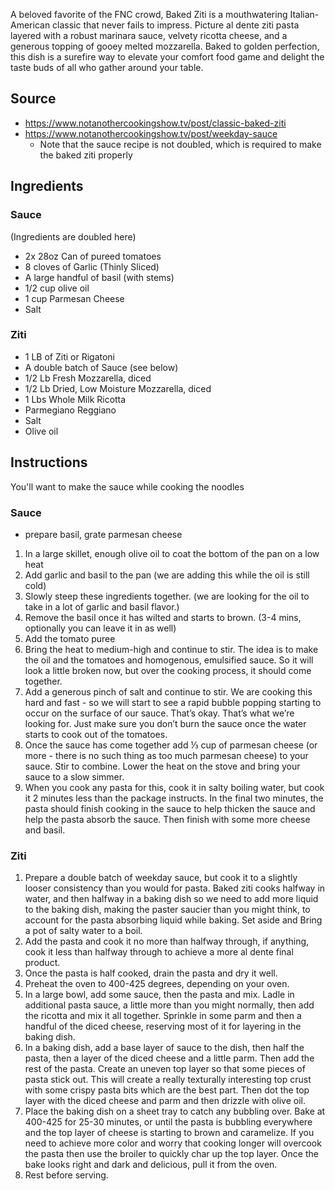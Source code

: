 A beloved favorite of the FNC crowd, Baked Ziti is a mouthwatering Italian-American classic that never fails to impress. Picture al dente ziti pasta layered with a robust marinara sauce, velvety ricotta cheese, and a generous topping of gooey melted mozzarella. Baked to golden perfection, this dish is a surefire way to elevate your comfort food game and delight the taste buds of all who gather around your table.
## Source
- https://www.notanothercookingshow.tv/post/classic-baked-ziti
- https://www.notanothercookingshow.tv/post/weekday-sauce
	- Note that the sauce recipe is not doubled, which is required to make the baked ziti properly
## Ingredients
### Sauce
(Ingredients are doubled here)
- 2x 28oz Can of pureed tomatoes
- 8 cloves of Garlic (Thinly Sliced)
- A large handful of basil (with stems)
- 1/2 cup olive oil
- 1 cup Parmesan Cheese
- Salt
### Ziti
- 1 LB of Ziti or Rigatoni
- A double batch of Sauce (see below)
- 1/2 Lb Fresh Mozzarella, diced
- 1/2 Lb Dried, Low Moisture Mozzarella, diced
- 1 Lbs Whole Milk Ricotta
- Parmegiano Reggiano
- Salt
- Olive oil
## Instructions
You'll want to make the sauce while cooking the noodles
### Sauce
- prepare basil, grate parmesan cheese
1. In a large skillet, enough olive oil to coat the bottom of the pan on a low heat
2. Add garlic and basil to the pan (we are adding this while the oil is still cold)
3. Slowly steep these ingredients together. (we are looking for the oil to take in a lot of garlic and basil flavor.)
4. Remove the basil once it has wilted and starts to brown. (3-4 mins, optionally you can leave it in as well)
5. Add the tomato puree
6. Bring the heat to medium-high and continue to stir. The idea is to make the oil and the tomatoes and homogenous, emulsified sauce. So it will look a little broken now, but over the cooking process, it should come together.
7. Add a generous pinch of salt and continue to stir. We are cooking this hard and fast - so we will start to see a rapid bubble popping starting to occur on the surface of our sauce. That’s okay. That’s what we’re looking for. Just make sure you don’t burn the sauce once the water starts to cook out of the tomatoes.
8. Once the sauce has come together add ⅓ cup of parmesan cheese (or more - there is no such thing as too much parmesan cheese) to your sauce. Stir to combine. Lower the heat on the stove and bring your sauce to a slow simmer.
9. When you cook any pasta for this, cook it in salty boiling water, but cook it 2 minutes less than the package instructs. In the final two minutes, the pasta should finish cooking in the sauce to help thicken the sauce and help the pasta absorb the sauce. Then finish with some more cheese and basil.
### Ziti
1. Prepare a double batch of weekday sauce, but cook it to a slightly looser consistency than you would for pasta. Baked ziti cooks halfway in water, and then halfway in a baking dish so we need to add more liquid to the baking dish, making the paster saucier than you might think, to account for the pasta absorbing liquid while baking. Set aside and Bring a pot of salty water to a boil.
2. Add the pasta and cook it no more than halfway through, if anything, cook it less than halfway through to achieve a more al dente final product.
3. Once the pasta is half cooked, drain the pasta and dry it well.
4. Preheat the oven to 400-425 degrees, depending on your oven.
5. In a large bowl, add some sauce, then the pasta and mix. Ladle in additional pasta sauce, a little more than you might normally, then add the ricotta and mix it all together. Sprinkle in some parm and then a handful of the diced cheese, reserving most of it for layering in the baking dish.
6. In a baking dish, add a base layer of sauce to the dish, then half the pasta, then a layer of the diced cheese and a little parm. Then add the rest of the pasta. Create an uneven top layer so that some pieces of pasta stick out. This will create a really texturally interesting top crust with some crispy pasta bits which are the best part. Then dot the top layer with the diced cheese and parm and then drizzle with olive oil.
7. Place the baking dish on a sheet tray to catch any bubbling over. Bake at 400-425 for 25-30 minutes, or until the pasta is bubbling everywhere and the top layer of cheese is starting to brown and caramelize. If you need to achieve more color and worry that cooking longer will overcook the pasta then use the broiler to quickly char up the top layer. Once the bake looks right and dark and delicious, pull it from the oven.
8. Rest before serving.